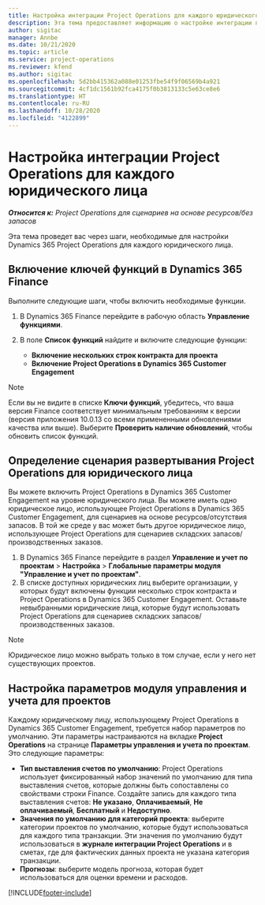 ```yaml
---
title: Настройка интеграции Project Operations для каждого юридического лица
description: Эта тема предоставляет информацию о настройке интеграции по юридическому лицу в Project Operations.
author: sigitac
manager: Annbe
ms.date: 10/21/2020
ms.topic: article
ms.service: project-operations
ms.reviewer: kfend
ms.author: sigitac
ms.openlocfilehash: 5d2bb415362a088e01253fbe54f9f06569b4a921
ms.sourcegitcommit: 4cf1dc1561b92fca4175f0b3813133c5e63ce8e6
ms.translationtype: HT
ms.contentlocale: ru-RU
ms.lasthandoff: 10/28/2020
ms.locfileid: "4122899"
---
```

# <a name="configure-project-operations-integration-per-legal-entity"></a>Настройка интеграции Project Operations для каждого юридического лица 

_**Относится к:** Project Operations для сценариев на основе ресурсов/без запасов_

Эта тема проведет вас через шаги, необходимые для настройки Dynamics 365 Project Operations для каждого юридического лица.

## <a name="enable-feature-keys-in-dynamics-365-finance"></a>Включение ключей функций в Dynamics 365 Finance

Выполните следующие шаги, чтобы включить необходимые функции.

1. В Dynamics 365 Finance перейдите в рабочую область **Управление функциями**.
2. В поле **Список функций** найдите и включите следующие функции:
  
    - **Включение нескольких строк контракта для проекта**
    - **Включение Project Operations в Dynamics 365 Customer Engagement**

> [!NOTE]
> Если вы не видите в списке **Ключи функций**, убедитесь, что ваша версия Finance соответствует минимальным требованиям к версии (версия приложения 10.0.13 со всеми примененными обновлениями качества или выше). Выберите **Проверить наличие обновлений**, чтобы обновить список функций.

## <a name="define-the-project-operations-deployment-scenario-for-a-legal-entity"></a>Определение сценария развертывания Project Operations для юридического лица

Вы можете включить Project Operations в Dynamics 365 Customer Engagement на уровне юридического лица. Вы можете иметь одно юридическое лицо, использующее Project Operations в Dynamics 365 Customer Engagement, для сценариев на основе ресурсов/отсутствия запасов. В той же среде у вас может быть другое юридическое лицо, использующее Project Operations для сценариев складских запасов/производственных заказов.

1. В Dynamics 365 Finance перейдите в раздел **Управление и учет по проектам** > **Настройка** > **Глобальные параметры модуля "Управление и учет по проектам"**.
2. В списке доступных юридических лиц выберите организации, у которых будут включены функции несколько строк контракта и Project Operations в Dynamics 365 Customer Engagement. Оставьте невыбранными юридические лица, которые будут использовать Project Operations для сценариев складских запасов/производственных заказов.

> [!NOTE]
> Юридическое лицо можно выбрать только в том случае, если у него нет существующих проектов.

## <a name="configure-project-management-and-accounting-parameters"></a>Настройка параметров модуля управления и учета для проектов

Каждому юридическому лицу, использующему Project Operations в Dynamics 365 Customer Engagement, требуется набор параметров по умолчанию. Эти параметры настраиваются на вкладке **Project Operations** на странице **Параметры управления и учета по проектам**. Это следующие параметры:

  - **Тип выставления счетов по умолчанию**: Project Operations использует фиксированный набор значений по умолчанию для типа выставления счетов, которые должны быть сопоставлены со свойствами строки Finance. Создайте запись для каждого типа выставления счетов: **Не указано**, **Оплачиваемый**, **Не оплачиваемый**, **Бесплатный** и **Недоступно**.
  - **Значения по умолчанию для категорий проекта**: выберите категории проектов по умолчанию, которые будут использоваться для каждого типа транзакции. Эти значения по умолчанию будут использоваться в **журнале интеграции Project Operations** и в сметах, где для фактических данных проекта не указана категория транзакции.
  - **Прогнозы**: выберите модель прогноза, которая будет использоваться для оценки времени и расходов.


[!INCLUDE[footer-include](../includes/footer-banner.md)]